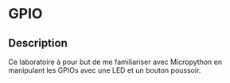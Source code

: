 # GPIO

## Description

Ce laboratoire à pour but de me familiariser avec Micropython en manipulant les GPIOs avec une LED et un bouton poussoir.